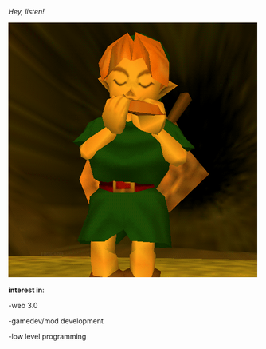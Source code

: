 *Hey, listen!*

![link playing](link-ocarina.gif)



**interest in**:

-web 3.0

-gamedev/mod development

-low level programming





